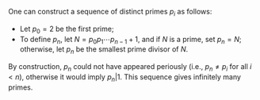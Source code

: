 One can construct a sequence of distinct primes $p_i$ as follows:

- Let $p_0 = 2$ be the first prime;
- To define $p_n$, let $N = p_0 p_1 \cdots p_{n-1} + 1$, and if $N$ is a prime, set $p_{n} = N$; otherwise, let $p_{n}$ be the smallest prime divisor of $N$.

By construction, $p_n$ could not have appeared periously (i.e., $p_n \neq p_i$ for all $i < n$), otherwise it would imply $p_n | 1$. This sequence gives infinitely many primes.
